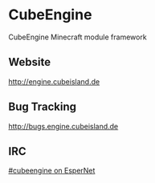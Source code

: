 CubeEngine
==========

CubeEngine Minecraft module framework

Website
-------

http://engine.cubeisland.de


Bug Tracking
------------

http://bugs.engine.cubeisland.de

IRC
---

[#cubeengine on EsperNet](https://webchat.esper.net/?channels=cubeengine&nick=)
